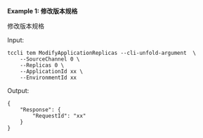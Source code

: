 **Example 1: 修改版本规格**

修改版本规格

Input: 

```
tccli tem ModifyApplicationReplicas --cli-unfold-argument  \
    --SourceChannel 0 \
    --Replicas 0 \
    --ApplicationId xx \
    --EnvironmentId xx
```

Output: 
```
{
    "Response": {
        "RequestId": "xx"
    }
}
```

